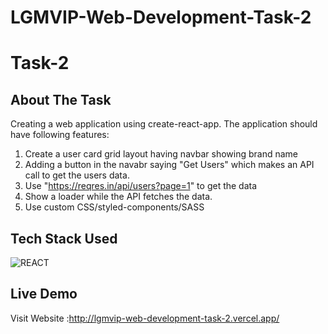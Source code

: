 # LGMVIP-Web-Development-Task-2

# Task-2

## About The Task
Creating a web application using create-react-app. The application should have following features:
1. Create a user card grid layout having navbar showing brand name
2. Adding a button in the navabr saying "Get Users" which makes an API call to get the users data.
3. Use "https://reqres.in/api/users?page=1" to get the data
4. Show a loader while the API fetches the data.
5. Use custom CSS/styled-components/SASS

## Tech Stack Used

![REACT](https://img.shields.io/badge/react%20-%23323330.svg?&style=for-the-badge&logo=javascript&logoColor=%23F7DF1E)

## Live Demo

Visit Website :http://lgmvip-web-development-task-2.vercel.app/

